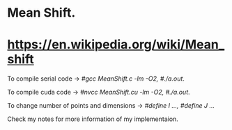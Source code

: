 # Mean Shift. 
# https://en.wikipedia.org/wiki/Mean_shift

To compile serial code -> <i>#gcc MeanShift.c -lm -O2, #./a.out</i>.

To compile cuda code -> <i>#nvcc MeanShift.cu -lm -O2, #./a.out</i>.

To change number of points and dimensions -> <i>#define I ..., #define J ... </i>

Check my notes for more information of my implementaion.
